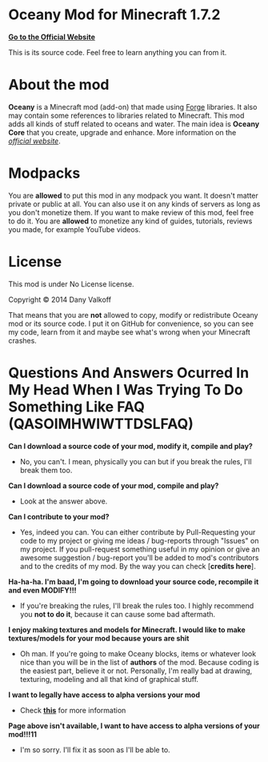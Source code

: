 Oceany Mod for Minecraft 1.7.2
======
[**Go to the Official Website**](http://mods.hoppix.ru)

This is its source code. Feel free to learn anything you can from it.

About the mod
======
**Oceany** is a Minecraft mod (add-on) that made using [Forge](http://files.minecraftforge.net/) libraries.
It also may contain some references to libraries related to Minecraft.
This mod adds all kinds of stuff related to oceans and water.
The main idea is **Oceany Core** that you create, upgrade and enhance.
More information on the [*official website*](http://mods.hoppix.ru).

Modpacks
======
You are **allowed** to put this mod in any modpack you want. It doesn't matter private or public at all.
You can also use it on any kinds of servers as long as you don't monetize them.
If you want to make review of this mod, feel free to do it. You are **allowed** to monetize any kind of
guides, tutorials, reviews you made, for example YouTube videos.

License
======
This mod is under No License license.

Copyright © 2014 Dany Valkoff

That means that you are **not** allowed to copy, modify or redistribute Oceany mod
or its source code. I put it on GitHub for convenience, so you can see my code,
learn from it and maybe see what's wrong when your Minecraft crashes.

Questions And Answers Ocurred In My Head When I Was Trying To Do Something Like FAQ (QASOIMHWIWTTDSLFAQ)
======
**Can I download a source code of your mod, modify it, compile and play?**
- No, you can't. I mean, physically you can but if you break the rules, I'll break them too.

**Can I download a source code of your mod, compile and play?**
- Look at the answer above.

**Can I contribute to your mod?**
- Yes, indeed you can. You can either contribute by Pull-Requesting your code to my project or
giving me ideas / bug-reports through "Issues" on my project. If you pull-request something
useful in my opinion or give an awesome suggestion / bug-report you'll be added to mod's
contributors and to the credits of my mod. By the way you can check [**credits here**].

**Ha-ha-ha. I'm baad, I'm going to download your source code, recompile it and even MODIFY!!!**
- If you're breaking the rules, I'll break the rules too. I highly recommend you **not to do it**,
because it can cause some bad aftermath.

**I enjoy making textures and models for Minecraft. I would like to make textures/models for your mod because yours are shit**
- Oh man. If you're going to make Oceany blocks, items or whatever look nice than you will be in the list
of **authors** of the mod. Because coding is the easiest part, believe it or not. Personally, I'm really
bad at drawing, texturing, modeling and all that kind of graphical stuff.

**I want to legally have access to alpha versions your mod**
- Check [**this**](http://mods.hoppix.ru/donate) for more information

**Page above isn't available, I want to have access to alpha versions of your mod!!!11**
- I'm so sorry. I'll fix it as soon as I'll be able to.